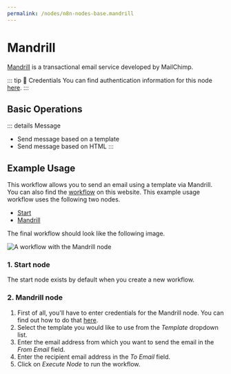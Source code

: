 ```yaml
---
permalink: /nodes/n8n-nodes-base.mandrill
---
```


# Mandrill

[Mandrill](https://mandrillapp.com/) is a transactional email service developed by MailChimp.

::: tip 🔑 Credentials
You can find authentication information for this node [here](../../../credentials/Mandrill/README.md).
:::

## Basic Operations

::: details Message
- Send message based on a template
- Send message based on HTML
:::

## Example Usage

This workflow allows you to send an email using a template via Mandrill. You can also find the [workflow](https://n8n.io/workflows/571) on this website. This example usage workflow uses the following two nodes.

- [Start](../../core-nodes/Start)
- [Mandrill]()

The final workflow should look like the following image.

![A workflow with the Mandrill node](./workflow.png)

### 1. Start node

The start node exists by default when you create a new workflow.

### 2. Mandrill node

1. First of all, you'll have to enter credentials for the Mandrill node. You can find out how to do that [here](../../../credentials/Mandrill/README.md).
2. Select the template you would like to use from the *Template* dropdown list.
3. Enter the email address from which you want to send the email in the *From Email* field.
4. Enter the recipient email address in the *To Email* field.
5. Click on *Execute Node* to run the workflow.
